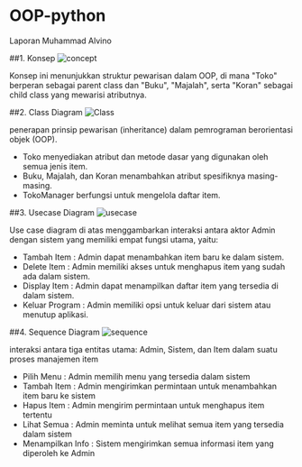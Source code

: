 # OOP-python

Laporan 
Muhammad Alvino

##1. Konsep
![concept](https://github.com/user-attachments/assets/5a4364d4-7ac1-4694-89ee-26e206437200)

Konsep ini menunjukkan struktur pewarisan dalam OOP, di mana "Toko" berperan sebagai parent class dan "Buku", "Majalah", serta "Koran" sebagai child class yang mewarisi atributnya. 


##2. Class Diagram
![Class](https://github.com/user-attachments/assets/fae1198a-6761-412d-85dd-277df2d8f770)

penerapan prinsip pewarisan (inheritance) dalam pemrograman berorientasi objek (OOP).

- Toko menyediakan atribut dan metode dasar yang digunakan oleh semua jenis item.
- Buku, Majalah, dan Koran menambahkan atribut spesifiknya masing-masing.
- TokoManager berfungsi untuk mengelola daftar item.


##3. Usecase Diagram
![usecase](https://github.com/user-attachments/assets/554e19bb-ee00-441f-bcda-80c4dffdc6e6)

Use case diagram di atas menggambarkan interaksi antara aktor Admin dengan sistem yang memiliki empat fungsi utama, yaitu:
- Tambah Item : Admin dapat menambahkan item baru ke dalam sistem.
- Delete Item : Admin memiliki akses untuk menghapus item yang sudah ada dalam sistem.
- Display Item : Admin dapat menampilkan daftar item yang tersedia di dalam sistem.
- Keluar Program : Admin memiliki opsi untuk keluar dari sistem atau menutup aplikasi.


##4. Sequence Diagram
![sequence](https://github.com/user-attachments/assets/5f33ade9-2444-48a1-9aa1-0192a98fe3cf)

interaksi antara tiga entitas utama: Admin, Sistem, dan Item dalam suatu proses manajemen item
- Pilih Menu : Admin memilih menu yang tersedia dalam sistem
- Tambah Item : Admin mengirimkan permintaan untuk menambahkan item baru ke sistem
- Hapus Item : Admin mengirim permintaan untuk menghapus item tertentu
- Lihat Semua : Admin meminta untuk melihat semua item yang tersedia dalam sistem
- Menampilkan Info :  Sistem mengirimkan semua informasi item yang diperoleh ke Admin


